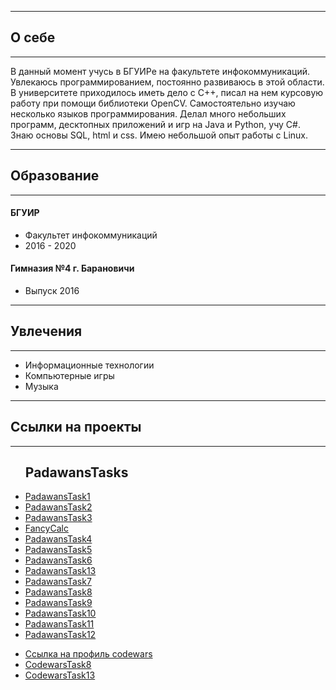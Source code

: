 
<hr>
<h2>О себе</h2>
<hr>

<p>В данный момент учусь в БГУИРе на факультете инфокоммуникаций. Увлекаюсь программированием, постоянно развиваюсь в этой области. В университете приходилось иметь дело с C++, писал на нем курсовую работу при помощи библиотеки OpenCV. Самостоятельно изучаю несколько языков программирования. Делал много небольших программ, десктопных приложений и игр на Java и Python, учу C#. Знаю основы SQL, html и css. Имею небольшой опыт работы с Linux.</p>

<hr>
<h2>Образование</h2>
<hr>

<p>
  <h4>БГУИР</h4>
  <ul>
    <li>Факультет инфокоммуникаций</li>
    <li>2016 - 2020</li>
  </ul>
  
  <h4>Гимназия №4 г. Барановичи</h4>
  <ul>
    <li>Выпуск 2016</li>
  </ul>
</p>
  
<hr>
<h2>Увлечения</h2>
<hr>

<p>
  <ul>
    <li>Информационные технологии</li>
    <li>Компьютерные игры</li>
    <li>Музыка</li>
  </ul>
</p>

<hr>
<h2>Ссылки на проекты</h2>
<hr>

<p>
  <ul>
    <h2>PadawansTasks</h2>
    <li><a href="https://github.com/KucherenkoRoman/PadawansTask1">PadawansTask1</a></li>
    <li><a href="https://github.com/KucherenkoRoman/PadawansTask2">PadawansTask2</a></li>
    <li><a href="https://github.com/KucherenkoRoman/PadawansTask3">PadawansTask3</a></li>
    <li><a href="https://github.com/KucherenkoRoman/FancyCalc">FancyCalc</a></li>
    <li><a href="https://github.com/KucherenkoRoman/PadawansTask4">PadawansTask4</a></li>
    <li><a href="https://github.com/KucherenkoRoman/PadawansTask5">PadawansTask5</a></li>
    <li><a href="https://github.com/KucherenkoRoman/PadawansTask6">PadawansTask6</a></li>
    <li><a href="https://github.com/KucherenkoRoman/PadawansTask13">PadawansTask13</a></li>
    <li><a href="https://github.com/KucherenkoRoman/PadawansTask7">PadawansTask7</a></li>
    <li><a href="https://github.com/KucherenkoRoman/PadawansTask8">PadawansTask8</a></li>
    <li><a href="https://github.com/KucherenkoRoman/PadawansTask9">PadawansTask9</a></li>
    <li><a href="https://github.com/KucherenkoRoman/PadawansTask10">PadawansTask10</a></li>
    <li><a href="https://github.com/KucherenkoRoman/PadawansTask11">PadawansTask11</a></li>
    <li><a href="https://github.com/KucherenkoRoman/PadawansTask12">PadawansTask12</a></li>
  </ul>
  <ul>
    <li><a href="https://www.codewars.com/users/_simpleName">Ссылка на профиль codewars</a></li>
    <li><a href="https://github.com/KucherenkoRoman/Codewars8">CodewarsTask8</a></li>
    <li><a href="https://github.com/KucherenkoRoman/Codewars13">CodewarsTask13</a></li>
</ul>
</p>
